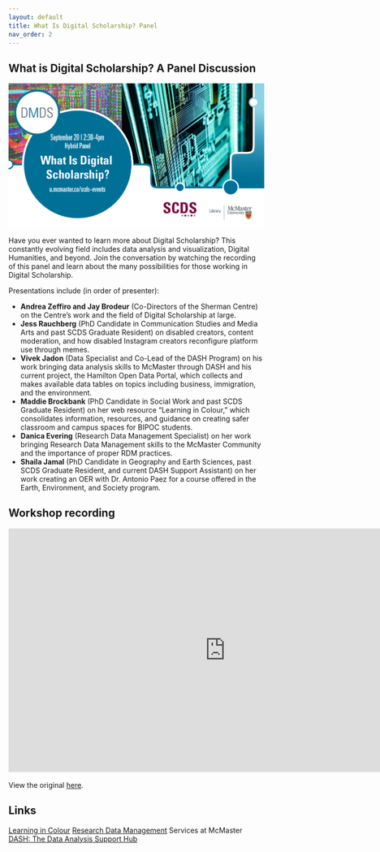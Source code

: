 ```yaml
---
layout: default
title: What Is Digital Scholarship? Panel
nav_order: 2
---
```


## What is Digital Scholarship? A Panel Discussion

<img src="assets/img/What Is DS Poster - White BG.png" alt="Workshop Title Slide" width="720">

Have you ever wanted to learn more about Digital Scholarship? This constantly evolving field includes data analysis and visualization, Digital Humanities, and beyond. Join the conversation by watching the recording of this panel and learn about the many possibilities for those working in Digital Scholarship.

Presentations include (in order of presenter):
- **Andrea Zeffiro and Jay Brodeur** (Co-Directors of the Sherman Centre) on the Centre’s work and the field of Digital Scholarship at large.
- **Jess Rauchberg** (PhD Candidate in Communication Studies and Media Arts and past SCDS Graduate Resident) on disabled creators, content moderation, and how disabled Instagram creators reconfigure platform use through memes.
- **Vivek Jadon** (Data Specialist and Co-Lead of the DASH Program) on his work bringing data analysis skills to McMaster through DASH and his current project, the Hamilton Open Data Portal, which collects and makes available data tables on topics including business, immigration, and the environment.
- **Maddie Brockbank** (PhD Candidate in Social Work and past SCDS Graduate Resident) on her web resource “Learning in Colour,” which consolidates information, resources, and guidance on creating safer classroom and campus spaces for BIPOC students.
- **Danica Evering** (Research Data Management Specialist) on her work bringing Research Data Management skills to the McMaster Community and the importance of proper RDM practices.
- **Shaila Jamal** (PhD Candidate in Geography and Earth Sciences, past SCDS Graduate Resident, and current DASH Support Assistant) on her work creating an OER with Dr. Antonio Paez for a course offered in the Earth, Environment, and Society program. 

## Workshop recording

<iframe height="480" width="853" allowfullscreen frameborder=0 src="https://echo360.ca/media/3cd3291e-db99-49c7-ab78-6265c1677798/public"></iframe>

View the original [here](https://echo360.ca/media/3cd3291e-db99-49c7-ab78-6265c1677798/public). 

## Links
[Learning in Colour](https://socialsciences.mcmaster.ca/learning-in-colour)
[Research Data Management](https://rdm.mcmaster.ca/) Services at McMaster
[DASH: The Data Analysis Support Hub](https://library.mcmaster.ca/services/dash)
